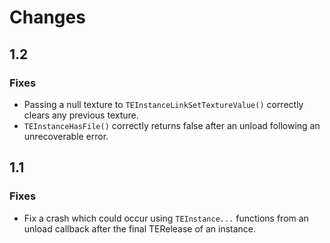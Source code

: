 # Changes

## 1.2

### Fixes

 * Passing a null texture to `TEInstanceLinkSetTextureValue()` correctly clears any previous texture.
 * `TEInstanceHasFile()` correctly returns false after an unload following an unrecoverable error.

## 1.1

### Fixes

 * Fix a crash which could occur using `TEInstance...` functions from an unload callback after the final TERelease of an instance.
